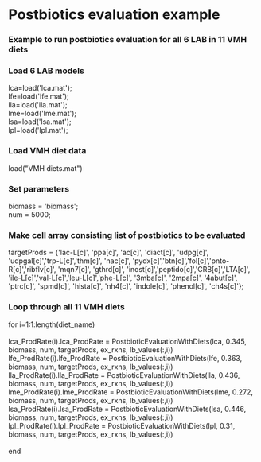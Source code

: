 # Postbiotics evaluation example
### Example to run postbiotics evaluation for all 6 LAB in 11 VMH diets

### Load 6 LAB models
lca=load('lca.mat');<br />
lfe=load('lfe.mat');<br />
lla=load('lla.mat');<br />
lme=load('lme.mat');<br />
lsa=load('lsa.mat');<br />
lpl=load('lpl.mat');<br />

### Load VMH diet data
load("VMH diets.mat")<br />

### Set parameters
biomass = 'biomass';<br />
num = 5000;<br />

### Make cell array consisting list of postbiotics to be evaluated
targetProds = {'lac-L[c]', 'ppa[c]', 'ac[c]', 'diact[c]', 'udpg[c]', 'udpgal[c]','trp-L[c]','thm[c]', 'nac[c]', 'pydx[c]','btn[c]','fol[c]','pnto-R[c]','ribflv[c]', 'mqn7[c]', 'gthrd[c]', 'inost[c]','peptido[c]','CRB[c]','LTA[c]', 'ile-L[c]','val-L[c]','leu-L[c]','phe-L[c]', '3mba[c]', '2mpa[c]', '4abut[c]', 'ptrc[c]', 'spmd[c]', 'hista[c]', 'nh4[c]', 'indole[c]', 'phenol[c]', 'ch4s[c]'};<br />

### Loop through all 11 VMH diets
for i=1:1:length(diet_name)<br />
<br />
    lca_ProdRate(i).lca_ProdRate = PostbioticEvaluationWithDiets(lca, 0.345, biomass, num, targetProds, ex_rxns, lb_values(:,i))
    lfe_ProdRate(i).lfe_ProdRate = PostbioticEvaluationWithDiets(lfe, 0.363, biomass, num, targetProds, ex_rxns, lb_values(:,i))
    lla_ProdRate(i).lla_ProdRate = PostbioticEvaluationWithDiets(lla, 0.436, biomass, num, targetProds, ex_rxns, lb_values(:,i))
    lme_ProdRate(i).lme_ProdRate = PostbioticEvaluationWithDiets(lme, 0.272, biomass, num, targetProds, ex_rxns, lb_values(:,i))
    lsa_ProdRate(i).lsa_ProdRate = PostbioticEvaluationWithDiets(lsa, 0.446, biomass, num, targetProds, ex_rxns, lb_values(:,i))
    lpl_ProdRate(i).lpl_ProdRate = PostbioticEvaluationWithDiets(lpl, 0.31, biomass, num, targetProds, ex_rxns, lb_values(:,i))
<br />    
end<br />
